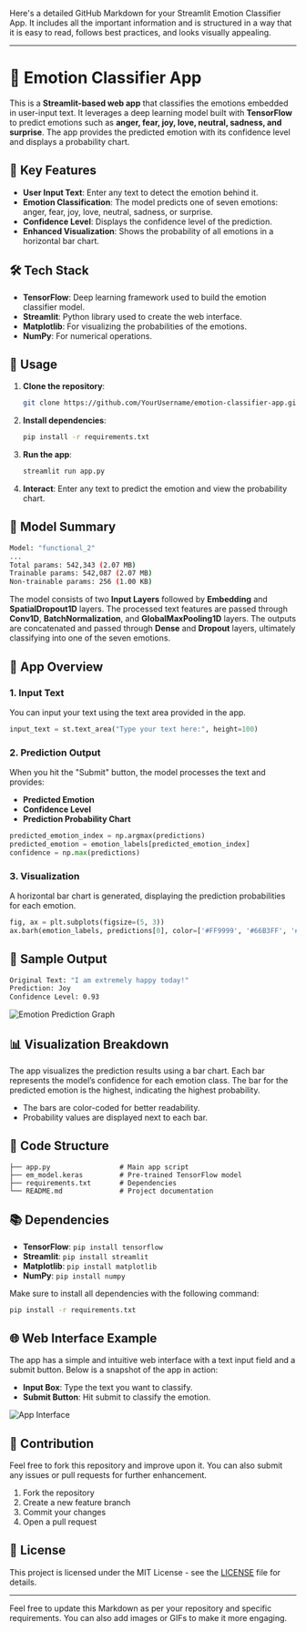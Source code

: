 Here's a detailed GitHub Markdown for your Streamlit Emotion Classifier App. It includes all the important information and is structured in a way that it is easy to read, follows best practices, and looks visually appealing.

---

# 🧠 Emotion Classifier App

This is a **Streamlit-based web app** that classifies the emotions embedded in user-input text. It leverages a deep learning model built with **TensorFlow** to predict emotions such as **anger, fear, joy, love, neutral, sadness, and surprise**. The app provides the predicted emotion with its confidence level and displays a probability chart.

## 🎯 Key Features

- **User Input Text**: Enter any text to detect the emotion behind it.
- **Emotion Classification**: The model predicts one of seven emotions: anger, fear, joy, love, neutral, sadness, or surprise.
- **Confidence Level**: Displays the confidence level of the prediction.
- **Enhanced Visualization**: Shows the probability of all emotions in a horizontal bar chart.
  
## 🛠️ Tech Stack

- **TensorFlow**: Deep learning framework used to build the emotion classifier model.
- **Streamlit**: Python library used to create the web interface.
- **Matplotlib**: For visualizing the probabilities of the emotions.
- **NumPy**: For numerical operations.

## 📜 Usage

1. **Clone the repository**:
    ```bash
    git clone https://github.com/YourUsername/emotion-classifier-app.git
    ```

2. **Install dependencies**:
    ```bash
    pip install -r requirements.txt
    ```

3. **Run the app**:
    ```bash
    streamlit run app.py
    ```

4. **Interact**: Enter any text to predict the emotion and view the probability chart.

## 📝 Model Summary

```bash
Model: "functional_2"
...
Total params: 542,343 (2.07 MB)
Trainable params: 542,087 (2.07 MB)
Non-trainable params: 256 (1.00 KB)
```

The model consists of two **Input Layers** followed by **Embedding** and **SpatialDropout1D** layers. The processed text features are passed through **Conv1D**, **BatchNormalization**, and **GlobalMaxPooling1D** layers. The outputs are concatenated and passed through **Dense** and **Dropout** layers, ultimately classifying into one of the seven emotions.

## 🚀 App Overview

### 1. Input Text
You can input your text using the text area provided in the app.

```python
input_text = st.text_area("Type your text here:", height=100)
```

### 2. Prediction Output

When you hit the "Submit" button, the model processes the text and provides:
- **Predicted Emotion**
- **Confidence Level**
- **Prediction Probability Chart**

```python
predicted_emotion_index = np.argmax(predictions)
predicted_emotion = emotion_labels[predicted_emotion_index]
confidence = np.max(predictions)
```

### 3. Visualization

A horizontal bar chart is generated, displaying the prediction probabilities for each emotion.

```python
fig, ax = plt.subplots(figsize=(5, 3))
ax.barh(emotion_labels, predictions[0], color=['#FF9999', '#66B3FF', '#99FF99', '#FFCC99', '#FFD700', '#D3D3D3', '#FFB6C1'])
```

## 🔮 Sample Output

```bash
Original Text: "I am extremely happy today!"
Prediction: Joy
Confidence Level: 0.93
```

![Emotion Prediction Graph](sample_output.png)

## 📊 Visualization Breakdown

The app visualizes the prediction results using a bar chart. Each bar represents the model’s confidence for each emotion class. The bar for the predicted emotion is the highest, indicating the highest probability.

- The bars are color-coded for better readability.
- Probability values are displayed next to each bar.

## 📑 Code Structure

```plaintext
├── app.py                 # Main app script
├── em_model.keras         # Pre-trained TensorFlow model
├── requirements.txt       # Dependencies
└── README.md              # Project documentation
```

## 📚 Dependencies

- **TensorFlow**: `pip install tensorflow`
- **Streamlit**: `pip install streamlit`
- **Matplotlib**: `pip install matplotlib`
- **NumPy**: `pip install numpy`

Make sure to install all dependencies with the following command:

```bash
pip install -r requirements.txt
```

## 🌐 Web Interface Example

The app has a simple and intuitive web interface with a text input field and a submit button. Below is a snapshot of the app in action:

- **Input Box**: Type the text you want to classify.
- **Submit Button**: Hit submit to classify the emotion.

![App Interface](interface_snapshot.png)

## 🤝 Contribution

Feel free to fork this repository and improve upon it. You can also submit any issues or pull requests for further enhancement.

1. Fork the repository
2. Create a new feature branch
3. Commit your changes
4. Open a pull request

## 🔗 License

This project is licensed under the MIT License - see the [LICENSE](LICENSE) file for details.

---

Feel free to update this Markdown as per your repository and specific requirements. You can also add images or GIFs to make it more engaging.


